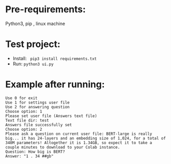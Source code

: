 # Pre-requirements:
Python3, pip , linux machine 
# Test project:
* Install:
` 
pip3 install requirements.txt
`
* Run: 
`
python3 ui.py
`

# Example after running:
```
Use 0 for exit
Use 1 for settings user file
Use 2 for answering question
Choose option: 1
Please set user file (Answers text file)
Text file dir: test
Answers file successfully set
Choose option: 2
Please ask a question on current user file: BERT-large is really big... it has 24-layers and an embedding size of 1,024, for a total of 340M parameters! Altogether it is 1.34GB, so expect it to take a couple minutes to download to your Colab instance.
Question: How big is BERT?
Answer: "1 . 34 ##gb"
```

